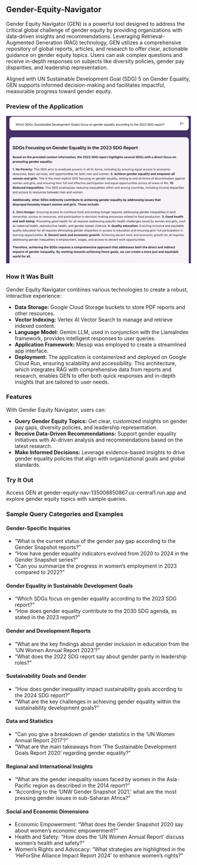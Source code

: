 ## Gender-Equity-Navigator

Gender Equity Navigator (GEN) is a powerful tool designed to address the critical global challenge of gender equity by providing organizations with data-driven insights and recommendations. Leveraging Retrieval-Augmented Generation (RAG) technology, GEN utilizes a comprehensive repository of global reports, articles, and research to offer clear, actionable guidance on gender equity topics. Users can ask complex questions and receive in-depth responses on subjects like diversity policies, gender pay disparities, and leadership representation.

Aligned with UN Sustainable Development Goal (SDG) 5 on Gender Equality, GEN supports informed decision-making and facilitates impactful, measurable progress toward gender equity.

### Preview of the Application
![Screenshot of Gender Equity Navigator](./sources/images/querynew.png)

### How It Was Built
Gender Equity Navigator combines various technologies to create a robust, interactive experience:

- **Data Storage:** Google Cloud Storage buckets to store PDF reports and other resources.
- **Vector Indexing:** Vertex AI Vector Search to manage and retrieve indexed content.
- **Language Model:** Gemini LLM, used in conjunction with the LlamaIndex framework, provides intelligent responses to user queries.
- **Application Framework:** Mesop was employed to create a streamlined app interface.
- **Deployment:** The application is containerized and deployed on Google Cloud Run, ensuring scalability and accessibility.
This architecture, which integrates RAG with comprehensive data from reports and research, enables GEN to offer both quick responses and in-depth insights that are tailored to user needs.

### Features
With Gender Equity Navigator, users can:

- **Query Gender Equity Topics:** Get clear, customized insights on gender pay gaps, diversity policies, and leadership representation.
- **Receive Data-Driven Recommendations:** Support gender equality initiatives with AI-driven analysis and recommendations based on the latest research.
- **Make Informed Decisions:** Leverage evidence-based insights to drive gender equality policies that align with organizational goals and global standards.

### Try It Out
Access GEN at gender-equity-nav-135008850867.us-central1.run.app and explore gender equity topics with sample queries.



### Sample Query Categories and Examples

#### Gender-Specific Inquiries

- “What is the current status of the gender pay gap according to the Gender Snapshot reports?”
- “How have gender equality indicators evolved from 2020 to 2024 in the Gender Snapshot series?”
- “Can you summarize the progress in women’s employment in 2023 compared to 2022?”

#### Gender Equality in Sustainable Development Goals

- “Which SDGs focus on gender equality according to the 2023 SDG report?”
- “How does gender equality contribute to the 2030 SDG agenda, as stated in the 2023 report?”

#### Gender and Development Reports

- “What are the key findings about gender inclusion in education from the ‘UN Women Annual Report 2023’?”
- “What does the 2022 SDG report say about gender parity in leadership roles?”

#### Sustainability Goals and Gender

- “How does gender inequality impact sustainability goals according to the 2024 SDG report?”
- “What are the key challenges in achieving gender equality within the sustainability development goals?”

#### Data and Statistics

- “Can you give a breakdown of gender statistics in the ‘UN Women Annual Report 2017’?”
- “What are the main takeaways from ‘The Sustainable Development Goals Report 2020’ regarding gender equality?”

#### Regional and International Insights

- “What are the gender inequality issues faced by women in the Asia-Pacific region as described in the 2014 report?”
- “According to the ‘UNW Gender Snapshot 2021,’ what are the most pressing gender issues in sub-Saharan Africa?”

#### Social and Economic Dimensions

- Economic Empowerment: “What does the Gender Snapshot 2020 say about women’s economic empowerment?”
- Health and Safety: “How does the ‘UN Women Annual Report’ discuss women’s health and safety?”
- Women’s Rights and Advocacy: “What strategies are highlighted in the ‘HeForShe Alliance Impact Report 2024’ to enhance women’s rights?”